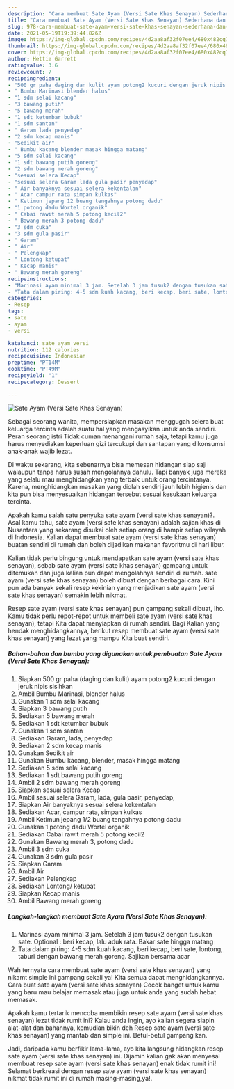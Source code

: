 ```yaml
---
description: "Cara membuat Sate Ayam (Versi Sate Khas Senayan) Sederhana dan Mudah Dibuat"
title: "Cara membuat Sate Ayam (Versi Sate Khas Senayan) Sederhana dan Mudah Dibuat"
slug: 978-cara-membuat-sate-ayam-versi-sate-khas-senayan-sederhana-dan-mudah-dibuat
date: 2021-05-19T19:39:44.826Z
image: https://img-global.cpcdn.com/recipes/4d2aa8af32f07ee4/680x482cq70/sate-ayam-versi-sate-khas-senayan-foto-resep-utama.jpg
thumbnail: https://img-global.cpcdn.com/recipes/4d2aa8af32f07ee4/680x482cq70/sate-ayam-versi-sate-khas-senayan-foto-resep-utama.jpg
cover: https://img-global.cpcdn.com/recipes/4d2aa8af32f07ee4/680x482cq70/sate-ayam-versi-sate-khas-senayan-foto-resep-utama.jpg
author: Hettie Garrett
ratingvalue: 3.6
reviewcount: 7
recipeingredient:
- "500 gr paha daging dan kulit ayam potong2 kucuri dengan jeruk nipis sisihkan"
- " Bumbu Marinasi blender halus"
- "1 sdm selai kacang"
- "3 bawang putih"
- "5 bawang merah"
- "1 sdt ketumbar bubuk"
- "1 sdm santan"
- " Garam lada penyedap"
- "2 sdm kecap manis"
- "Sedikit air"
- " Bumbu kacang blender masak hingga matang"
- "5 sdm selai kacang"
- "1 sdt bawang putih goreng"
- "2 sdm bawang merah goreng"
- "sesuai selera Kecap"
- "sesuai selera Garam lada gula pasir penyedap"
- " Air banyaknya sesuai selera kekentalan"
- " Acar campur rata simpan kulkas"
- " Ketimun jepang 12 buang tengahnya potong dadu"
- "1 potong dadu Wortel organik"
- " Cabai rawit merah 5 potong kecil2"
- " Bawang merah 3 potong dadu"
- "3 sdm cuka"
- "3 sdm gula pasir"
- " Garam"
- " Air"
- " Pelengkap"
- " Lontong ketupat"
- " Kecap manis"
- " Bawang merah goreng"
recipeinstructions:
- "Marinasi ayam minimal 3 jam. Setelah 3 jam tusuk2 dengan tusukan sate. Optional : beri kecap, lalu aduk rata. Bakar sate hingga matang"
- "Tata dalam piring: 4-5 sdm kuah kacang, beri kecap, beri sate, lontong, taburi dengan bawang merah goreng. Sajikan bersama acar"
categories:
- Resep
tags:
- sate
- ayam
- versi

katakunci: sate ayam versi 
nutrition: 112 calories
recipecuisine: Indonesian
preptime: "PT14M"
cooktime: "PT49M"
recipeyield: "1"
recipecategory: Dessert

---
```



![Sate Ayam (Versi Sate Khas Senayan)](https://img-global.cpcdn.com/recipes/4d2aa8af32f07ee4/680x482cq70/sate-ayam-versi-sate-khas-senayan-foto-resep-utama.jpg)

Sebagai seorang wanita, mempersiapkan masakan menggugah selera buat keluarga tercinta adalah suatu hal yang mengasyikan untuk anda sendiri. Peran seorang istri Tidak cuman menangani rumah saja, tetapi kamu juga harus menyediakan keperluan gizi tercukupi dan santapan yang dikonsumsi anak-anak wajib lezat.

Di waktu  sekarang, kita sebenarnya bisa memesan hidangan siap saji walaupun tanpa harus susah mengolahnya dahulu. Tapi banyak juga mereka yang selalu mau menghidangkan yang terbaik untuk orang tercintanya. Karena, menghidangkan masakan yang diolah sendiri jauh lebih higienis dan kita pun bisa menyesuaikan hidangan tersebut sesuai kesukaan keluarga tercinta. 



Apakah kamu salah satu penyuka sate ayam (versi sate khas senayan)?. Asal kamu tahu, sate ayam (versi sate khas senayan) adalah sajian khas di Nusantara yang sekarang disukai oleh setiap orang di hampir setiap wilayah di Indonesia. Kalian dapat membuat sate ayam (versi sate khas senayan) buatan sendiri di rumah dan boleh dijadikan makanan favoritmu di hari libur.

Kalian tidak perlu bingung untuk mendapatkan sate ayam (versi sate khas senayan), sebab sate ayam (versi sate khas senayan) gampang untuk ditemukan dan juga kalian pun dapat mengolahnya sendiri di rumah. sate ayam (versi sate khas senayan) boleh dibuat dengan berbagai cara. Kini pun ada banyak sekali resep kekinian yang menjadikan sate ayam (versi sate khas senayan) semakin lebih nikmat.

Resep sate ayam (versi sate khas senayan) pun gampang sekali dibuat, lho. Kamu tidak perlu repot-repot untuk membeli sate ayam (versi sate khas senayan), tetapi Kita dapat menyiapkan di rumah sendiri. Bagi Kalian yang hendak menghidangkannya, berikut resep membuat sate ayam (versi sate khas senayan) yang lezat yang mampu Kita buat sendiri.

<!--inarticleads1-->

##### Bahan-bahan dan bumbu yang digunakan untuk pembuatan Sate Ayam (Versi Sate Khas Senayan):

1. Siapkan 500 gr paha (daging dan kulit) ayam potong2 kucuri dengan jeruk nipis sisihkan
1. Ambil  Bumbu Marinasi, blender halus
1. Gunakan 1 sdm selai kacang
1. Siapkan 3 bawang putih
1. Sediakan 5 bawang merah
1. Sediakan 1 sdt ketumbar bubuk
1. Gunakan 1 sdm santan
1. Sediakan  Garam, lada, penyedap
1. Sediakan 2 sdm kecap manis
1. Gunakan Sedikit air
1. Gunakan  Bumbu kacang, blender, masak hingga matang
1. Sediakan 5 sdm selai kacang
1. Sediakan 1 sdt bawang putih goreng
1. Ambil 2 sdm bawang merah goreng
1. Siapkan sesuai selera Kecap
1. Ambil sesuai selera Garam, lada, gula pasir, penyedap,
1. Siapkan  Air banyaknya sesuai selera kekentalan
1. Sediakan  Acar, campur rata, simpan kulkas
1. Ambil  Ketimun jepang 1/2 buang tengahnya potong dadu
1. Gunakan 1 potong dadu Wortel organik
1. Sediakan  Cabai rawit merah 5 potong kecil2
1. Gunakan  Bawang merah 3, potong dadu
1. Ambil 3 sdm cuka
1. Gunakan 3 sdm gula pasir
1. Siapkan  Garam
1. Ambil  Air
1. Sediakan  Pelengkap
1. Sediakan  Lontong/ ketupat
1. Siapkan  Kecap manis
1. Ambil  Bawang merah goreng




<!--inarticleads2-->

##### Langkah-langkah membuat Sate Ayam (Versi Sate Khas Senayan):

1. Marinasi ayam minimal 3 jam. Setelah 3 jam tusuk2 dengan tusukan sate. Optional : beri kecap, lalu aduk rata. Bakar sate hingga matang
1. Tata dalam piring: 4-5 sdm kuah kacang, beri kecap, beri sate, lontong, taburi dengan bawang merah goreng. Sajikan bersama acar




Wah ternyata cara membuat sate ayam (versi sate khas senayan) yang nikamt simple ini gampang sekali ya! Kita semua dapat menghidangkannya. Cara buat sate ayam (versi sate khas senayan) Cocok banget untuk kamu yang baru mau belajar memasak atau juga untuk anda yang sudah hebat memasak.

Apakah kamu tertarik mencoba membikin resep sate ayam (versi sate khas senayan) lezat tidak rumit ini? Kalau anda ingin, ayo kalian segera siapin alat-alat dan bahannya, kemudian bikin deh Resep sate ayam (versi sate khas senayan) yang mantab dan simple ini. Betul-betul gampang kan. 

Jadi, daripada kamu berfikir lama-lama, ayo kita langsung hidangkan resep sate ayam (versi sate khas senayan) ini. Dijamin kalian gak akan menyesal membuat resep sate ayam (versi sate khas senayan) enak tidak rumit ini! Selamat berkreasi dengan resep sate ayam (versi sate khas senayan) nikmat tidak rumit ini di rumah masing-masing,ya!.

